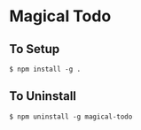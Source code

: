 # Magical Todo

## To Setup
```
$ npm install -g .
```

## To Uninstall
```
$ npm uninstall -g magical-todo
```
